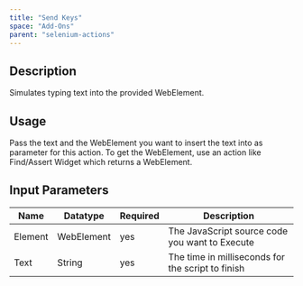 ```yaml
---
title: "Send Keys"
space: "Add-Ons"
parent: "selenium-actions"
---
```


## Description

Simulates typing text into the provided WebElement.

## Usage

Pass the text and the WebElement you want to insert the text into as parameter for this action. To get the WebElement, use an action like Find/Assert Widget which returns a WebElement.

## Input Parameters

Name | Datatype | Required | Description
---- | -------- | ------- |---------------
Element | WebElement | yes | The JavaScript source code you want to Execute
Text | String | yes | The time in milliseconds for the script to finish
